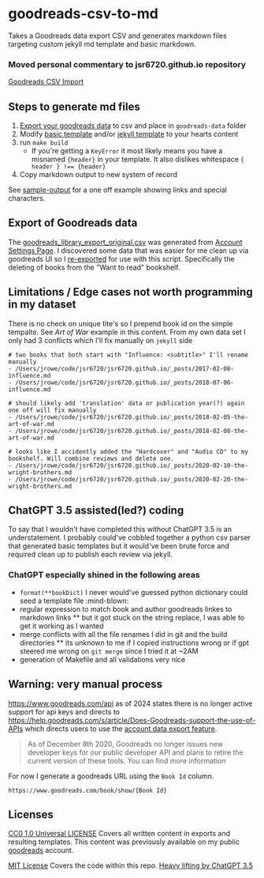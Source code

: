 # goodreads-csv-to-md

Takes a Goodreads data export CSV and generates markdown files targeting custom jekyll md template and basic markdown.

### Moved personal commentary to jsr6720.github.io repository

[Goodreads CSV Import](https://github.com/jsr6720/jsr6720.github.io/blob/7baa2a416b2fc2273df83b6ebcdc30f036a43977/_posts/2024-04-22-goodreads-csv-import.md)

## Steps to generate md files

1. [Export your goodreads data](#export-of-goodreads-data) to csv and place in `goodreads-data` folder
2. Modify [basic template](/md-template.md) and/or [jekyll template](/jekyll-template.md) to your hearts content
3. run `make build`
    * If you're getting a `KeyError` it most likely means you have a misnamed `{header}` in your template. It also dislikes whitespace `{ header } !== {header}` 
4. Copy markdown output to new system of record

See [sample-output](/sample-output/) for a one off example showing links and special characters.

## Export of Goodreads data

The [goodreads_library_export_original.csv](./goodreads-data/goodreads-library-export-original.csv) was generated from [Account Settings Page](https://help.goodreads.com/s/article/How-do-I-get-a-copy-of-my-data-from-Goodreads). I discovered some data that was easier for me clean up via goodreads UI so I [re-exported](./goodreads-data/goodreads-library-export.csv) for use with this script. Specifically the deleting of books from the "Want to read" bookshelf.

## Limitations / Edge cases not worth programming in my dataset

There is no check on unique tite's so I prepend book id on the simple tempalte. See *Art of War* example in this content. From my own data set I only had 3 conflicts which I'll fix manually on `jekyll` side

```
# two books that both start with "Influence: <subtitle>" I'll rename manually
- /Users/jrowe/code/jsr6720/jsr6720.github.io/_posts/2017-02-08-influence.md
- /Users/jrowe/code/jsr6720/jsr6720.github.io/_posts/2018-07-06-influence.md

# should likely add 'translation' data or publication year(?) again one off will fix manually
- /Users/jrowe/code/jsr6720/jsr6720.github.io/_posts/2018-02-05-the-art-of-war.md
- /Users/jrowe/code/jsr6720/jsr6720.github.io/_posts/2018-02-08-the-art-of-war.md

# looks like I accidently added the "Hardcover" and "Audio CD" to my bookshelf. Will combine reviews and delete one.
- /Users/jrowe/code/jsr6720/jsr6720.github.io/_posts/2020-02-10-the-wright-brothers.md
- /Users/jrowe/code/jsr6720/jsr6720.github.io/_posts/2020-02-20-the-wright-brothers.md
```

## ChatGPT 3.5 assisted(led?) coding

To say that I wouldn't have completed this without ChatGPT 3.5 is an understatement. I probably could've cobbled together a python csv parser that generated basic templates but it would've been brute force and required clean up to publish each review via jekyll.

### ChatGPT especially shined in the following areas

* `format(**bookDict)` I never would've guessed python dictionary could seed a template file :mind-blown:
* regular expression to match book and author goodreads linkes to markdown links
** but it got stuck on the string replace, I was able to get it working as I wanted
* merge conflicts with all the file renames I did in git and the build directories
** its unknown to me if I copied instructions wrong or if gpt steered me wrong on `git merge` since I tried it at ~2AM
* generation of Makefile and all validations very nice

## Warning: very manual process

https://www.goodreads.com/api as of 2024 states there is no longer active support for api keys and directs to https://help.goodreads.com/s/article/Does-Goodreads-support-the-use-of-APIs which directs users to use the [account data export feature](#export-of-goodreads-data).

> As of December 8th 2020, Goodreads no longer issues new developer keys for our public developer API and plans to retire the current version of these tools. You can find more information 

For now I generate a goodreads URL using the `Book Id` column.

`https://www.goodreads.com/book/show/{Book Id}`

## Licenses

[CC0 1.0 Universal LICENSE](/LICENSE) Covers all written content in exports and resulting templates. This content was previously available on my public [goodreads](https://www.goodreads.com) account.

[MIT License](/CODE-LICENSE) Covers the code within this repo. [Heavy lifting by ChatGPT 3.5](/ChatGPT35-prompt-log.md)
